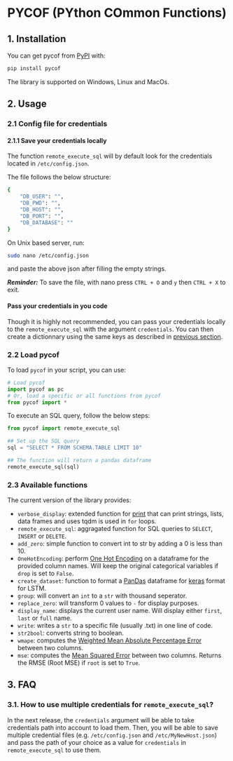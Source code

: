 # PYCOF (PYthon COmmon Functions)

## 1. Installation

You can get pycof from [PyPI](https://pypi.org/project/pycof/) with:

```bash
pip install pycof
```

The library is supported on Windows, Linux and MacOs.

## 2. Usage

### 2.1 Config file for credentials

#### 2.1.1 Save your credentials locally

The function `remote_execute_sql` will by default look for the credentials located in `/etc/config.json`.

The file follows the below structure:

```bash
{
	"DB_USER": "",
	"DB_PWD": "",
	"DB_HOST": "",
	"DB_PORT": "",
	"DB_DATABASE": ""
}

```

On Unix based server, run:
```bash
sudo nano /etc/config.json
```

and paste the above json after filling the empty strings.

*__Reminder:__* To save the file, with nano press `CTRL + O` and `y` then `CTRL + X` to exit.


#### Pass your credentials in you code

Though it is highly not recommended, you can pass your credentials locally to the `remote_execute_sql` with the argument `credentials`.
You can then create a dictionnary using the same keys as described in [previous section](#111-save-your-credentials-locally).


### 2.2 Load pycof

To load `pycof` in your script, you can use:

```python
# Load pycof
import pycof as pc
# Or, load a specific or all functions from pycof
from pycof import *
```

To execute an SQL query, follow the below steps:

```python
from pycof import remote_execute_sql

## Set up the SQL query
sql = "SELECT * FROM SCHEMA.TABLE LIMIT 10"

## The function will return a pandas dataframe
remote_execute_sql(sql)
```


### 2.3 Available functions

The current version of the library provides:

* `verbose_display`: extended function for [print](https://docs.python.org/3/library/functions.html#print) that can print strings, lists, data frames and uses tqdm is used in `for` loops.
* `remote_execute_sql`: aggragated function for SQL queries to `SELECT`, `INSERT` or `DELETE`.
* `add_zero`: simple function to convert int to str by adding a 0 is less than 10.
* `OneHotEncoding`: perform [One Hot Encoding](https://en.wikipedia.org/wiki/One-hot) on a dataframe for the provided column names. Will keep the original categorical variables if `drop` is set to `False`.
* `create_dataset`: function to format a [PanDas](https://pandas.pydata.org/pandas-docs/stable/reference/frame.html) dataframe for [keras](https://keras.io/) format for LSTM.
* `group`: will convert an `int` to a `str` with thousand seperator.
* `replace_zero`: will transform 0 values to `-` for display purposes.
* `display_name`: displays the current user name. Will display either `first`, `last` or `full` name.
* `write`: writes a `str` to a specific file (usually .txt) in one line of code.
* `str2bool`: converts string to boolean.
* `wmape`: computes the [Weighted Mean Absolute Percentage Error](https://en.wikipedia.org/wiki/Mean_absolute_percentage_error) between two columns.
* `mse`: computes the [Mean Squared Error](https://en.wikipedia.org/wiki/Mean_squared_error) between two columns. Returns the RMSE (Root MSE) if `root` is set to `True`.


## 3. FAQ

### 3.1. How to use multiple credentials for `remote_execute_sql`?

In the next release, the `credentials` argument will be able to take credentials path into account to load them.
Then, you will be able to save multiple credential files (e.g. `/etc/config.json` and `/etc/MyNewHost.json`) and pass the path of your choice as a value for `credentials` in `remote_execute_sql` to use them.